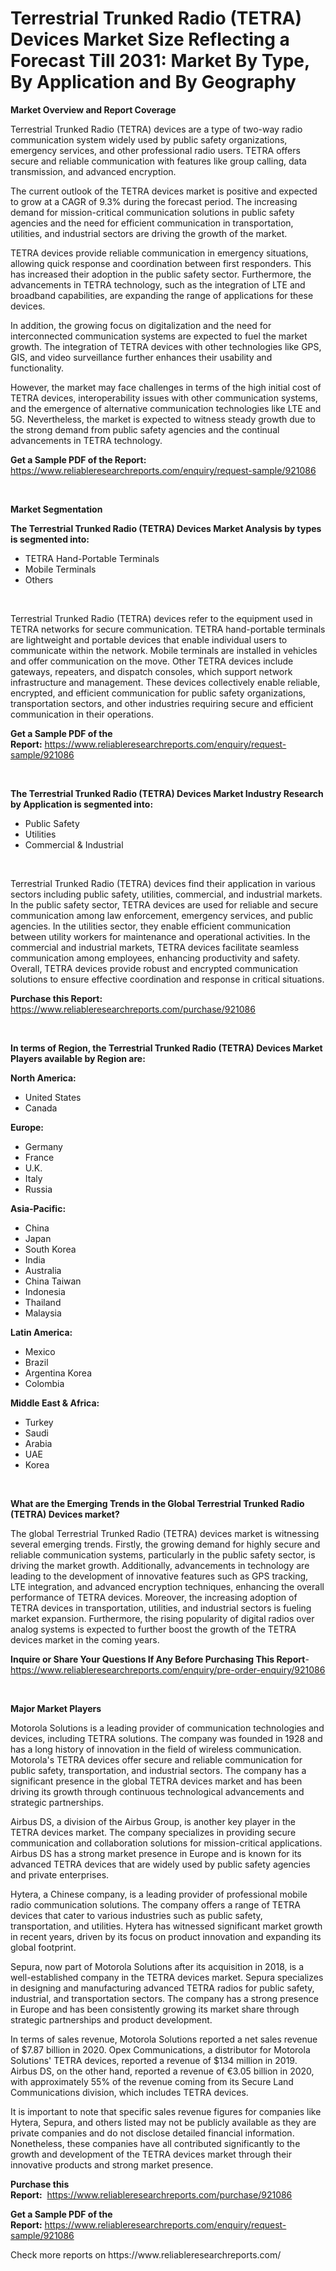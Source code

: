 <p><h1>Terrestrial Trunked Radio (TETRA) Devices Market Size Reflecting a Forecast Till 2031: Market By Type, By Application and By Geography</h1></p><p><strong>Market Overview and Report Coverage</strong></p>
<p><p>Terrestrial Trunked Radio (TETRA) devices are a type of two-way radio communication system widely used by public safety organizations, emergency services, and other professional radio users. TETRA offers secure and reliable communication with features like group calling, data transmission, and advanced encryption.</p><p>The current outlook of the TETRA devices market is positive and expected to grow at a CAGR of 9.3% during the forecast period. The increasing demand for mission-critical communication solutions in public safety agencies and the need for efficient communication in transportation, utilities, and industrial sectors are driving the growth of the market.</p><p>TETRA devices provide reliable communication in emergency situations, allowing quick response and coordination between first responders. This has increased their adoption in the public safety sector. Furthermore, the advancements in TETRA technology, such as the integration of LTE and broadband capabilities, are expanding the range of applications for these devices.</p><p>In addition, the growing focus on digitalization and the need for interconnected communication systems are expected to fuel the market growth. The integration of TETRA devices with other technologies like GPS, GIS, and video surveillance further enhances their usability and functionality.</p><p>However, the market may face challenges in terms of the high initial cost of TETRA devices, interoperability issues with other communication systems, and the emergence of alternative communication technologies like LTE and 5G. Nevertheless, the market is expected to witness steady growth due to the strong demand from public safety agencies and the continual advancements in TETRA technology.</p></p>
<p><strong>Get a Sample PDF of the Report:</strong> <a href="https://www.reliableresearchreports.com/enquiry/request-sample/921086">https://www.reliableresearchreports.com/enquiry/request-sample/921086</a></p>
<p>&nbsp;</p>
<p><strong>Market Segmentation</strong></p>
<p><strong>The Terrestrial Trunked Radio (TETRA) Devices Market Analysis by types is segmented into:</strong></p>
<p><ul><li>TETRA Hand-Portable Terminals</li><li>Mobile Terminals</li><li>Others</li></ul></p>
<p>&nbsp;</p>
<p><p>Terrestrial Trunked Radio (TETRA) devices refer to the equipment used in TETRA networks for secure communication. TETRA hand-portable terminals are lightweight and portable devices that enable individual users to communicate within the network. Mobile terminals are installed in vehicles and offer communication on the move. Other TETRA devices include gateways, repeaters, and dispatch consoles, which support network infrastructure and management. These devices collectively enable reliable, encrypted, and efficient communication for public safety organizations, transportation sectors, and other industries requiring secure and efficient communication in their operations.</p></p>
<p><strong>Get a Sample PDF of the Report:</strong>&nbsp;<a href="https://www.reliableresearchreports.com/enquiry/request-sample/921086">https://www.reliableresearchreports.com/enquiry/request-sample/921086</a></p>
<p>&nbsp;</p>
<p><strong>The Terrestrial Trunked Radio (TETRA) Devices Market Industry Research by Application is segmented into:</strong></p>
<p><ul><li>Public Safety</li><li>Utilities</li><li>Commercial & Industrial</li></ul></p>
<p>&nbsp;</p>
<p><p>Terrestrial Trunked Radio (TETRA) devices find their application in various sectors including public safety, utilities, commercial, and industrial markets. In the public safety sector, TETRA devices are used for reliable and secure communication among law enforcement, emergency services, and public agencies. In the utilities sector, they enable efficient communication between utility workers for maintenance and operational activities. In the commercial and industrial markets, TETRA devices facilitate seamless communication among employees, enhancing productivity and safety. Overall, TETRA devices provide robust and encrypted communication solutions to ensure effective coordination and response in critical situations.</p></p>
<p><strong>Purchase this Report:</strong>&nbsp; <a href="https://www.reliableresearchreports.com/purchase/921086">https://www.reliableresearchreports.com/purchase/921086</a></p>
<p>&nbsp;</p>
<p><strong>In terms of Region, the Terrestrial Trunked Radio (TETRA) Devices Market Players available by Region are:</strong></p>
<p>
    <p> <strong> North America: </strong>
        <ul>
            <li>United States</li>
            <li>Canada</li>
        </ul>
        </p> 
    <p> <strong> Europe: </strong>
        <ul>
            <li>Germany</li>
            <li>France</li>
            <li>U.K.</li>
            <li>Italy</li>
            <li>Russia</li>
        </ul>
        </p> 
    <p> <strong> Asia-Pacific: </strong>
        <ul>
            <li>China</li>
            <li>Japan</li>
            <li>South Korea</li>
            <li>India</li>
            <li>Australia</li>
            <li>China Taiwan</li>
            <li>Indonesia</li>
            <li>Thailand</li>
            <li>Malaysia</li>
        </ul>
        </p> 
    <p> <strong> Latin America: </strong>
        <ul>
            <li>Mexico</li>
            <li>Brazil</li>
            <li>Argentina Korea</li>
            <li>Colombia</li>
        </ul>
        </p> 
    <p> <strong> Middle East & Africa: </strong>
        <ul>
            <li>Turkey</li>
            <li>Saudi</li>
            <li>Arabia</li>
            <li>UAE</li>
            <li>Korea</li>
        </ul>
    </p>
    </p>
<p>&nbsp;</p>
<p><strong>What are the Emerging Trends in the Global Terrestrial Trunked Radio (TETRA) Devices market?</strong></p>
<p><p>The global Terrestrial Trunked Radio (TETRA) devices market is witnessing several emerging trends. Firstly, the growing demand for highly secure and reliable communication systems, particularly in the public safety sector, is driving the market growth. Additionally, advancements in technology are leading to the development of innovative features such as GPS tracking, LTE integration, and advanced encryption techniques, enhancing the overall performance of TETRA devices. Moreover, the increasing adoption of TETRA devices in transportation, utilities, and industrial sectors is fueling market expansion. Furthermore, the rising popularity of digital radios over analog systems is expected to further boost the growth of the TETRA devices market in the coming years.</p></p>
<p><strong>Inquire or Share Your Questions If Any Before Purchasing This Report</strong>- <a href="https://www.reliableresearchreports.com/enquiry/pre-order-enquiry/921086">https://www.reliableresearchreports.com/enquiry/pre-order-enquiry/921086</a></p>
<p>&nbsp;</p>
<p><strong>Major Market Players</strong></p>
<p><p>Motorola Solutions is a leading provider of communication technologies and devices, including TETRA solutions. The company was founded in 1928 and has a long history of innovation in the field of wireless communication. Motorola's TETRA devices offer secure and reliable communication for public safety, transportation, and industrial sectors. The company has a significant presence in the global TETRA devices market and has been driving its growth through continuous technological advancements and strategic partnerships.</p><p>Airbus DS, a division of the Airbus Group, is another key player in the TETRA devices market. The company specializes in providing secure communication and collaboration solutions for mission-critical applications. Airbus DS has a strong market presence in Europe and is known for its advanced TETRA devices that are widely used by public safety agencies and private enterprises.</p><p>Hytera, a Chinese company, is a leading provider of professional mobile radio communication solutions. The company offers a range of TETRA devices that cater to various industries such as public safety, transportation, and utilities. Hytera has witnessed significant market growth in recent years, driven by its focus on product innovation and expanding its global footprint.</p><p>Sepura, now part of Motorola Solutions after its acquisition in 2018, is a well-established company in the TETRA devices market. Sepura specializes in designing and manufacturing advanced TETRA radios for public safety, industrial, and transportation sectors. The company has a strong presence in Europe and has been consistently growing its market share through strategic partnerships and product development.</p><p>In terms of sales revenue, Motorola Solutions reported a net sales revenue of $7.87 billion in 2020. Opex Communications, a distributor for Motorola Solutions' TETRA devices, reported a revenue of $134 million in 2019. Airbus DS, on the other hand, reported a revenue of €3.05 billion in 2020, with approximately 55% of the revenue coming from its Secure Land Communications division, which includes TETRA devices.</p><p>It is important to note that specific sales revenue figures for companies like Hytera, Sepura, and others listed may not be publicly available as they are private companies and do not disclose detailed financial information. Nonetheless, these companies have all contributed significantly to the growth and development of the TETRA devices market through their innovative products and strong market presence.</p></p>
<p><strong>Purchase this Report:</strong>&nbsp;&nbsp;<a href="https://www.reliableresearchreports.com/purchase/921086">https://www.reliableresearchreports.com/purchase/921086</a></p>
<p></p>
<p><strong>Get a Sample PDF of the Report:</strong>&nbsp;<a href="https://www.reliableresearchreports.com/enquiry/request-sample/921086">https://www.reliableresearchreports.com/enquiry/request-sample/921086</a></p>
<p>Check more reports on https://www.reliableresearchreports.com/</p>